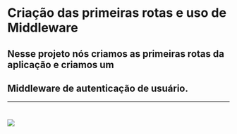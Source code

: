 # Criação das primeiras rotas e uso de Middleware
## Nesse projeto nós criamos as primeiras rotas da aplicação e criamos um 
## Middleware de autenticação de usuário. 
---
<h1>
    <img src="https://ik.imagekit.io/mbrites/Captura_de_tela_de_2021-07-08_23-47-37_oxCevpqt4.png">
</h1>